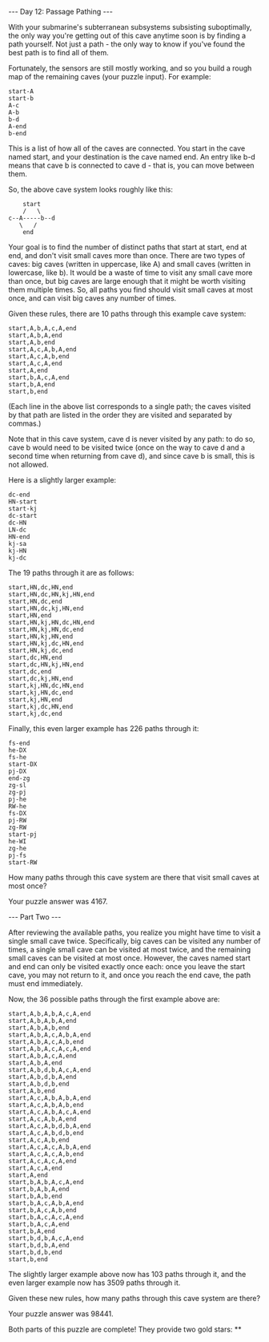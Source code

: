 --- Day 12: Passage Pathing ---

With your submarine's subterranean subsystems subsisting suboptimally, the only
way you're getting out of this cave anytime soon is by finding a path yourself.
Not just a path - the only way to know if you've found the best path is to find
all of them.

Fortunately, the sensors are still mostly working, and so you build a rough map
of the remaining caves (your puzzle input). For example:

    start-A
    start-b
    A-c
    A-b
    b-d
    A-end
    b-end

This is a list of how all of the caves are connected. You start in the cave
named start, and your destination is the cave named end. An entry like b-d means
that cave b is connected to cave d - that is, you can move between them.

So, the above cave system looks roughly like this:

        start
        /   \
    c--A-----b--d
       \   /
        end

Your goal is to find the number of distinct paths that start at start, end at
end, and don't visit small caves more than once. There are two types of caves:
big caves (written in uppercase, like A) and small caves (written in lowercase,
like b). It would be a waste of time to visit any small cave more than once, but
big caves are large enough that it might be worth visiting them multiple times.
So, all paths you find should visit small caves at most once, and can visit big
caves any number of times.

Given these rules, there are 10 paths through this example cave system:

    start,A,b,A,c,A,end
    start,A,b,A,end
    start,A,b,end
    start,A,c,A,b,A,end
    start,A,c,A,b,end
    start,A,c,A,end
    start,A,end
    start,b,A,c,A,end
    start,b,A,end
    start,b,end

(Each line in the above list corresponds to a single path; the caves visited by
that path are listed in the order they are visited and separated by commas.)

Note that in this cave system, cave d is never visited by any path: to do so,
cave b would need to be visited twice (once on the way to cave d and a second
time when returning from cave d), and since cave b is small, this is not
allowed.

Here is a slightly larger example:

    dc-end
    HN-start
    start-kj
    dc-start
    dc-HN
    LN-dc
    HN-end
    kj-sa
    kj-HN
    kj-dc

The 19 paths through it are as follows:

    start,HN,dc,HN,end
    start,HN,dc,HN,kj,HN,end
    start,HN,dc,end
    start,HN,dc,kj,HN,end
    start,HN,end
    start,HN,kj,HN,dc,HN,end
    start,HN,kj,HN,dc,end
    start,HN,kj,HN,end
    start,HN,kj,dc,HN,end
    start,HN,kj,dc,end
    start,dc,HN,end
    start,dc,HN,kj,HN,end
    start,dc,end
    start,dc,kj,HN,end
    start,kj,HN,dc,HN,end
    start,kj,HN,dc,end
    start,kj,HN,end
    start,kj,dc,HN,end
    start,kj,dc,end

Finally, this even larger example has 226 paths through it:

    fs-end
    he-DX
    fs-he
    start-DX
    pj-DX
    end-zg
    zg-sl
    zg-pj
    pj-he
    RW-he
    fs-DX
    pj-RW
    zg-RW
    start-pj
    he-WI
    zg-he
    pj-fs
    start-RW

How many paths through this cave system are there that visit small caves at most
once?

Your puzzle answer was 4167.

--- Part Two ---

After reviewing the available paths, you realize you might have time to visit a
single small cave twice. Specifically, big caves can be visited any number of
times, a single small cave can be visited at most twice, and the remaining small
caves can be visited at most once. However, the caves named start and end can
only be visited exactly once each: once you leave the start cave, you may not
return to it, and once you reach the end cave, the path must end immediately.

Now, the 36 possible paths through the first example above are:

    start,A,b,A,b,A,c,A,end
    start,A,b,A,b,A,end
    start,A,b,A,b,end
    start,A,b,A,c,A,b,A,end
    start,A,b,A,c,A,b,end
    start,A,b,A,c,A,c,A,end
    start,A,b,A,c,A,end
    start,A,b,A,end
    start,A,b,d,b,A,c,A,end
    start,A,b,d,b,A,end
    start,A,b,d,b,end
    start,A,b,end
    start,A,c,A,b,A,b,A,end
    start,A,c,A,b,A,b,end
    start,A,c,A,b,A,c,A,end
    start,A,c,A,b,A,end
    start,A,c,A,b,d,b,A,end
    start,A,c,A,b,d,b,end
    start,A,c,A,b,end
    start,A,c,A,c,A,b,A,end
    start,A,c,A,c,A,b,end
    start,A,c,A,c,A,end
    start,A,c,A,end
    start,A,end
    start,b,A,b,A,c,A,end
    start,b,A,b,A,end
    start,b,A,b,end
    start,b,A,c,A,b,A,end
    start,b,A,c,A,b,end
    start,b,A,c,A,c,A,end
    start,b,A,c,A,end
    start,b,A,end
    start,b,d,b,A,c,A,end
    start,b,d,b,A,end
    start,b,d,b,end
    start,b,end

The slightly larger example above now has 103 paths through it, and the even
larger example now has 3509 paths through it.

Given these new rules, how many paths through this cave system are there?

Your puzzle answer was 98441.

Both parts of this puzzle are complete! They provide two gold stars: **
